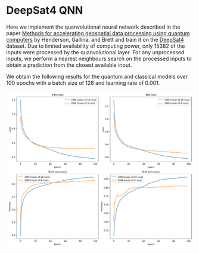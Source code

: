 # DeepSat4 QNN

Here we implement the quanvolutional neural network described in the paper [Methods for accelerating geospatial data processing using quantum computers](https://link.springer.com/article/10.1007/s42484-020-00034-6) by Henderson, Gallina, and Brett and train it on the [DeepSat4](https://csc.lsu.edu/~saikat/deepsat/) dataset.  Due to limited availability of computing power, only 15382 of the inputs were processed by the quanvolutional layer. For any unprocessed inputs, we perform a nearest neighbours search on the processed inputs to obtain a prediction from the closest available input.

We obtain the following results for the quantum and classical models over 100 epochs with a batch size of 128 and learning rate of 0.001.

![results](./results.png)